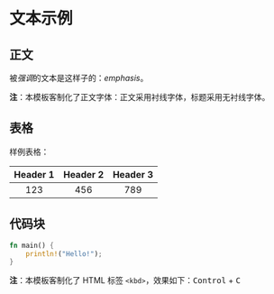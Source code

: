 # 文本示例

## 正文

被*强调*的文本是这样子的：*emphasis*。

**注**：本模板客制化了正文字体：正文采用衬线字体，标题采用无衬线字体。

## 表格

样例表格：

| Header 1 | Header 2 | Header 3 |
| :------: | :------: | :------: |
|    123   |    456   |    789   |

## 代码块

```rust
fn main() {
    println!("Hello!");
}
```

**注**：本模板客制化了 HTML 标签 `<kbd>`，效果如下：<kbd>Control</kbd> + <kbd>C</kbd>
